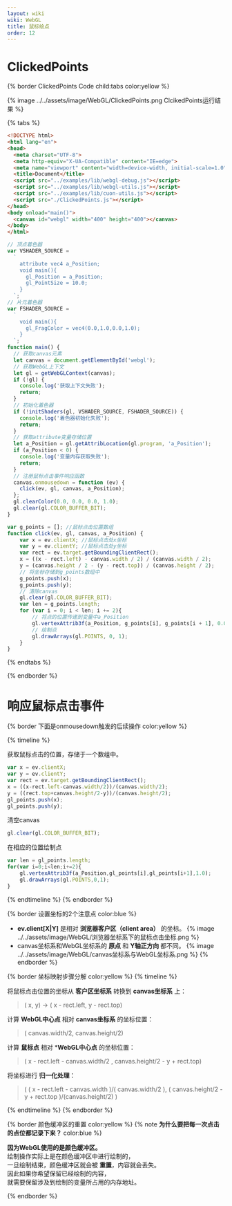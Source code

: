 ```yaml
---
layout: wiki
wiki: WebGL
title: 鼠标绘点
order: 12
---
```


# ClickedPoints

{% border ClickedPoints Code child:tabs color:yellow %}

{% image ../../assets/image/WebGL/ClickedPoints.png ClcikedPoints运行结果 %}

{% tabs %}
<!-- tab ClickedPoints.html -->
```html
<!DOCTYPE html>
<html lang="en">
<head>
  <meta charset="UTF-8">
  <meta http-equiv="X-UA-Compatible" content="IE=edge">
  <meta name="viewport" content="width=device-width, initial-scale=1.0">
  <title>Document</title>
  <script src="../examples/lib/webgl-debug.js"></script>
  <script src="../examples/lib/webgl-utils.js"></script>
  <script src="../examples/lib/cuon-utils.js"></script>
  <script src="./ClickedPoints.js"></script>
</head>
<body onload="main()">
  <canvas id="webgl" width="400" height="400"></canvas>
</body>
</html>
```
<!-- tab ClickedPoints.js -->
```javascript
// 顶点着色器
var VSHADER_SOURCE =
  `
    attribute vec4 a_Position;
    void main(){
      gl_Position = a_Position;
      gl_PointSize = 10.0;
    }
  `;
// 片元着色器
var FSHADER_SOURCE =
  `
    void main(){
      gl_FragColor = vec4(0.0,1.0,0.0,1.0);
    }
  `;
function main() { 
  // 获取canvas元素
  let canvas = document.getElementById('webgl');
  // 获取WebGL上下文
  let gl = getWebGLContext(canvas);
  if (!gl) { 
    console.log('获取上下文失败');
    return;
  }
  // 初始化着色器
  if (!initShaders(gl, VSHADER_SOURCE, FSHADER_SOURCE)) {
    console.log('着色器初始化失败');
    return;
  }
  // 获取attribute变量存储位置
  let a_Position = gl.getAttribLocation(gl.program, 'a_Position');
  if (a_Position < 0) {
    console.log('变量内存获取失败');
    return;
  }
  // 注册鼠标点击事件响应函数
  canvas.onmousedown = function (ev) {
    click(ev, gl, canvas, a_Position);
  };
  gl.clearColor(0.0, 0.0, 0.0, 1.0);
  gl.clear(gl.COLOR_BUFFER_BIT);
}

var g_points = []; //鼠标点击位置数组
function click(ev, gl, canvas, a_Position) {
    var x = ev.clientX; //鼠标点击处x坐标
    var y = ev.clientY; //鼠标点击处y坐标
    var rect = ev.target.getBoundingClientRect();
    x = ((x - rect.left) - canvas.width / 2) / (canvas.width / 2);
    y = (canvas.height / 2 - (y - rect.top)) / (canvas.height / 2);
    // 将坐标存储到g_points数组中
    g_points.push(x);
    g_points.push(y);
    // 清除canvas
    gl.clear(gl.COLOR_BUFFER_BIT);
    var len = g_points.length;
    for (var i = 0; i < len; i += 2){
        // 将点的位置传递到变量中a_Position
        gl.vertexAttrib3f(a_Position, g_points[i], g_points[i + 1], 0.0);
        // 绘制点
        gl.drawArrays(gl.POINTS, 0, 1);
    }
}
```
{% endtabs %}

{% endborder %}


# 响应鼠标点击事件

{% border 下面是onmousedown触发的后续操作 color:yellow %}

{% timeline %}
<!-- node 第一步 -->
获取鼠标点击的位置，存储于一个数组中。
```javascript
var x = ev.clientX;
var y = ev.clientY;
var rect = ev.target.getBoundingClientRect();
x = ((x-rect.left-canvas.width/2))/(canvas.width/2);
y = ((rect.top+canvas.height/2-y))/(canvas.height/2);
gl_points.push(x);
gl_points.push(y);
```
<!-- node 第二步 -->
清空canvas
```javascript
gl.clear(gl.COLOR_BUFFER_BIT);
```
<!-- node 第三步 -->
在相应的位置绘制点
```javascript
var len = gl_points.length;
for(var i=0;i<len;i+=2){
    gl.vertexAttrib3f(a_Position,gl_points[i],gl_points[i+1],1.0);
    gl.drawArrays(gl.POINTS,0,1);
}
```

{% endtimeline %}
{% endborder %}

{% border 设置坐标的2个注意点 color:blue %}
- **ev.client\[X|Y]** 是相对 **浏览器客户区（client area）** 的坐标。
  {% image ../../assets/image/WebGL/浏览器坐标系下的鼠标点击坐标.png %}
- canvas坐标系和WebGL坐标系的 **原点** 和 **Y轴正方向** 都不同。
  {% image ../../assets/image/WebGL/canvas坐标系与WebGL坐标系.png %}
{% endborder %}
  
{% border 坐标映射步骤分解 color:yellow %}
{% timeline %}
<!-- node 第一步 -->
将鼠标点击位置的坐标从 **客户区坐标系** 转换到 **canvas坐标系** 上：
> ( x, y) → ( x - rect.left, y - rect.top)
<!-- node 第二步 -->
计算 **WebGL中心点** 相对 **canvas坐标系** 的坐标位置：
> ( canvas.width/2, canvas.height/2)
<!-- node 第三步 -->
计算 **鼠标点** 相对 ***WebGL中心点** 的坐标位置：
> ( x - rect.left - canvas.width/2 , canvas.height/2 - y + rect.top)
<!-- node 第四步 -->
将坐标进行 **归一化处理**：
>( ( x - rect.left - canvas.width )/( canvas.width/2 ), ( canvas.height/2 - y + rect.top )/(canvas.height/2) )

{% endtimeline %}
{% endborder %}

{% border 颜色缓冲区的重置 color:yellow %}
{% note **为什么要把每一次点击的点位都记录下来？** color:blue %}

**因为WebGL使用的是颜色缓冲区。**  
绘制操作实际上是在颜色缓冲区中进行绘制的，  
一旦绘制结束，颜色缓冲区就会被 **重置**，内容就会丢失。  
因此如果你希望保留已经绘制的内容，  
就需要保留涉及到绘制的变量所占用的内存地址。

{% endborder %}
